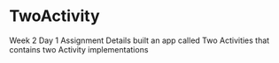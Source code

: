 # TwoActivity
 
Week 2 Day 1
Assignment Details
built an app called Two Activities that contains two Activity implementations
